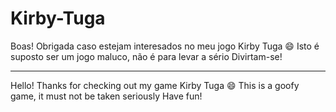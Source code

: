 # Kirby-Tuga

Boas! Obrigada caso estejam interesados no meu jogo Kirby Tuga 😄
Isto é suposto ser um jogo maluco, não é para levar a sério
Divirtam-se!

------------------------------------------------------------------------

Hello! Thanks for checking out my game Kirby Tuga 😄 
This is a goofy game, it must not be taken seriously
Have fun!
